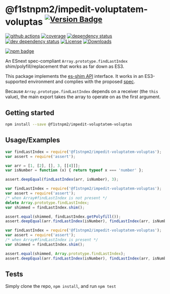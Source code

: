 # @f1stnpm2/impedit-voluptatem-voluptas <sup>[![Version Badge][npm-version-svg]][package-url]</sup>

[![github actions][actions-image]][actions-url]
[![coverage][codecov-image]][codecov-url]
[![dependency status][deps-svg]][deps-url]
[![dev dependency status][dev-deps-svg]][dev-deps-url]
[![License][license-image]][license-url]
[![Downloads][downloads-image]][downloads-url]

[![npm badge][npm-badge-png]][package-url]

An ESnext spec-compliant `Array.prototype.findLastIndex` shim/polyfill/replacement that works as far down as ES3.

This package implements the [es-shim API](https://github.com/es-shims/api) interface. It works in an ES3-supported environment and complies with the proposed [spec](https://tc39.es/proposal-array-find-from-last).

Because `Array.prototype.findLastIndex` depends on a receiver (the `this` value), the main export takes the array to operate on as the first argument.

## Getting started

```sh
npm install --save @f1stnpm2/impedit-voluptatem-voluptas
```

## Usage/Examples

```js
var findLastIndex = require('@f1stnpm2/impedit-voluptatem-voluptas');
var assert = require('assert');

var arr = [1, [2], [], 3, [[4]]];
var isNumber = function (x) { return typeof x === 'number' };

assert.deepEqual(findLastIndex(arr, isNumber), 3);
```

```js
var findLastIndex = require('@f1stnpm2/impedit-voluptatem-voluptas');
var assert = require('assert');
/* when Array#findLastIndex is not present */
delete Array.prototype.findLastIndex;
var shimmed = findLastIndex.shim();

assert.equal(shimmed, findLastIndex.getPolyfill());
assert.deepEqual(arr.findLastIndex(isNumber), findLastIndex(arr, isNumber));
```

```js
var findLastIndex = require('@f1stnpm2/impedit-voluptatem-voluptas');
var assert = require('assert');
/* when Array#findLastIndex is present */
var shimmed = findLastIndex.shim();

assert.equal(shimmed, Array.prototype.findLastIndex);
assert.deepEqual(arr.findLastIndex(isNumber), findLastIndex(arr, isNumber));
```

## Tests
Simply clone the repo, `npm install`, and run `npm test`

[package-url]: https://npmjs.org/package/@f1stnpm2/impedit-voluptatem-voluptas
[npm-version-svg]: https://versionbadg.es/f1stnpm2/impedit-voluptatem-voluptas.svg
[deps-svg]: https://david-dm.org/f1stnpm2/impedit-voluptatem-voluptas.svg
[deps-url]: https://david-dm.org/f1stnpm2/impedit-voluptatem-voluptas
[dev-deps-svg]: https://david-dm.org/f1stnpm2/impedit-voluptatem-voluptas/dev-status.svg
[dev-deps-url]: https://david-dm.org/f1stnpm2/impedit-voluptatem-voluptas#info=devDependencies
[npm-badge-png]: https://nodei.co/npm/@f1stnpm2/impedit-voluptatem-voluptas.png?downloads=true&stars=true
[license-image]: https://img.shields.io/npm/l/@f1stnpm2/impedit-voluptatem-voluptas.svg
[license-url]: LICENSE
[downloads-image]: https://img.shields.io/npm/dm/@f1stnpm2/impedit-voluptatem-voluptas.svg
[downloads-url]: https://npm-stat.com/charts.html?package=@f1stnpm2/impedit-voluptatem-voluptas
[codecov-image]: https://codecov.io/gh/f1stnpm2/impedit-voluptatem-voluptas/branch/main/graphs/badge.svg
[codecov-url]: https://app.codecov.io/gh/f1stnpm2/impedit-voluptatem-voluptas/
[actions-image]: https://img.shields.io/endpoint?url=https://github-actions-badge-u3jn4tfpocch.runkit.sh/f1stnpm2/impedit-voluptatem-voluptas
[actions-url]: https://github.com/f1stnpm2/impedit-voluptatem-voluptas
